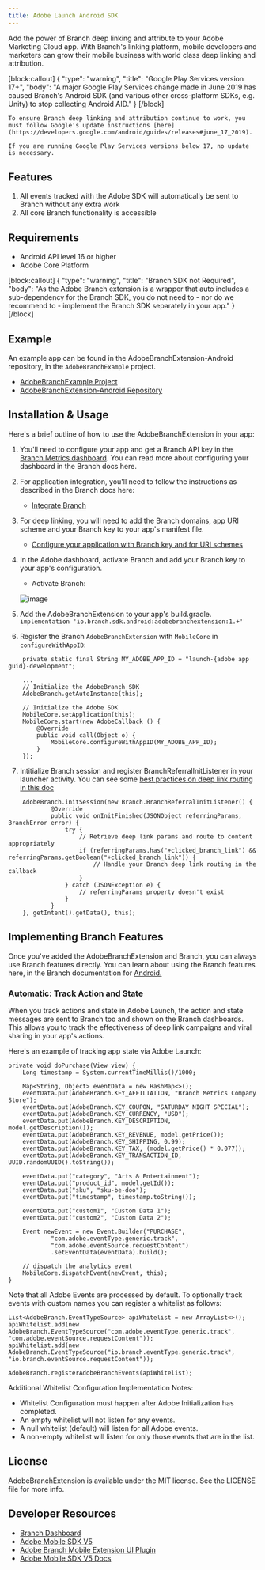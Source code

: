```yaml
---
title: Adobe Launch Android SDK
---
```

Add the power of Branch deep linking and attribute to your Adobe Marketing Cloud app. With Branch's linking platform, mobile developers and marketers can grow their mobile business with world class deep linking and attribution.

[block:callout]
{
  "type": "warning",
  "title": "Google Play Services version 17+",
  "body": "A major Google Play Services change made in June 2019 has caused Branch's Android SDK (and various other cross-platform SDKs, e.g. Unity) to stop collecting Android AID."
}
[/block]

    To ensure Branch deep linking and attribution continue to work, you must follow Google's update instructions [here](https://developers.google.com/android/guides/releases#june_17_2019).

    If you are running Google Play Services versions below 17, no update is necessary.

## Features
1. All events tracked with the Adobe SDK will automatically be sent to Branch without any extra work
2. All core Branch functionality is accessible

## Requirements
- Android API level 16 or higher
- Adobe Core Platform

[block:callout]
{
  "type": "warning",
  "title": "Branch SDK not Required",
  "body": "As the Adobe Branch extension is a wrapper that auto includes a sub-dependency for the Branch SDK, you do not need to - nor do we recommend to - implement the Branch SDK separately in your app."
}
[/block]

## Example

An example app can be found in the AdobeBranchExtension-Android repository, in the `AdobeBranchExample`
project.

- [AdobeBranchExample Project](https://github.com/BranchMetrics/AdobeBranchExtension-Android/tree/master/AdobeBranchExample)
- [AdobeBranchExtension-Android Repository](https://github.com/BranchMetrics/AdobeBranchExtension-Android)

## Installation & Usage

Here's a brief outline of how to use the AdobeBranchExtension in your app:

1. You'll need to configure your app and get a Branch API key in the [Branch Metrics dashboard](https://branch.dashboard.branch.io/account-settings/app). You can read more about configuring your dashboard in the Branch docs here.

2. For application integration, you'll need to follow the instructions as described in the Branch docs here:
    - [Integrate Branch](/apps/android/)

3. For deep linking, you will need to add the Branch domains, app URI scheme and your Branch key to your app's manifest file.
    - [Configure your application with Branch key and for URI schemes](/apps/android/#configure-app)

4. In the Adobe dashboard, activate Branch and add your Branch key to your app's configuration.
    - Activate Branch:

    ![image](/_assets/img/pages/apps/adobe-launch-install.png)

5. Add the AdobeBranchExtension to your app's build.gradle.
    `implementation 'io.branch.sdk.android:adobebranchextension:1.+'`

6. Register the Branch `AdobeBranchExtension` with `MobileCore` in `configureWithAppID`:
```
    private static final String MY_ADOBE_APP_ID = "launch-{adobe app guid}-development";

    ...
    // Initialize the AdobeBranch SDK
    AdobeBranch.getAutoInstance(this);

    // Initialize the Adobe SDK
    MobileCore.setApplication(this);
    MobileCore.start(new AdobeCallback () {
        @Override
        public void call(Object o) {
            MobileCore.configureWithAppID(MY_ADOBE_APP_ID);
        }
    });

```
7. Intitialize Branch session and register BranchReferralInitListener in your launcher activity. You can see some [best practices on deep link routing in this doc](/deep-linking/routing/)
```
    AdobeBranch.initSession(new Branch.BranchReferralInitListener() {
            @Override
            public void onInitFinished(JSONObject referringParams, BranchError error) {
                try {
                    // Retrieve deep link params and route to content appropriately
                    if (referringParams.has("+clicked_branch_link") && referringParams.getBoolean("+clicked_branch_link")) {
                        // Handle your Branch deep link routing in the callback
                    }
                } catch (JSONException e) {
                    // referringParams property doesn't exist
                }
            }
    }, getIntent().getData(), this);
```
## Implementing Branch Features

Once you've added the AdobeBranchExtension and Branch, you can always use Branch features directly. You can learn about using the Branch features here, in the Branch documentation for [Android.](/apps/android/)


### Automatic: Track Action and State
When you track actions and state in Adobe Launch, the action and state messages are sent to Branch too and shown on the
Branch dashboards. This allows you to track the effectiveness of deep link campaigns and viral sharing in your app's actions.

Here's an example of tracking app state via Adobe Launch:

    private void doPurchase(View view) {
        Long timestamp = System.currentTimeMillis()/1000;

        Map<String, Object> eventData = new HashMap<>();
        eventData.put(AdobeBranch.KEY_AFFILIATION, "Branch Metrics Company Store");
        eventData.put(AdobeBranch.KEY_COUPON, "SATURDAY NIGHT SPECIAL");
        eventData.put(AdobeBranch.KEY_CURRENCY, "USD");
        eventData.put(AdobeBranch.KEY_DESCRIPTION, model.getDescription());
        eventData.put(AdobeBranch.KEY_REVENUE, model.getPrice());
        eventData.put(AdobeBranch.KEY_SHIPPING, 0.99);
        eventData.put(AdobeBranch.KEY_TAX, (model.getPrice() * 0.077));
        eventData.put(AdobeBranch.KEY_TRANSACTION_ID, UUID.randomUUID().toString());

        eventData.put("category", "Arts & Entertainment");
        eventData.put("product_id", model.getId());
        eventData.put("sku", "sku-be-doo");
        eventData.put("timestamp", timestamp.toString());

        eventData.put("custom1", "Custom Data 1");
        eventData.put("custom2", "Custom Data 2");

        Event newEvent = new Event.Builder("PURCHASE",
                "com.adobe.eventType.generic.track",
                "com.adobe.eventSource.requestContent")
                .setEventData(eventData).build();

        // dispatch the analytics event
        MobileCore.dispatchEvent(newEvent, this);
    }

Note that all Adobe Events are processed by default. To optionally track events with custom names you can register a whitelist as follows:
```
List<AdobeBranch.EventTypeSource> apiWhitelist = new ArrayList<>();
apiWhitelist.add(new AdobeBranch.EventTypeSource("com.adobe.eventType.generic.track", "com.adobe.eventSource.requestContent"));
apiWhitelist.add(new AdobeBranch.EventTypeSource("io.branch.eventType.generic.track", "io.branch.eventSource.requestContent"));

AdobeBranch.registerAdobeBranchEvents(apiWhitelist);
```

Additional Whitelist Configuration Implementation Notes:

- Whitelist Configuration must happen after Adobe Initialization has completed.
- An empty whitelist will not listen for any events.
- A null whitelist (default) will listen for all Adobe events.
- A non-empty whitelist will listen for only those events that are in the list.

## License

AdobeBranchExtension is available under the MIT license. See the LICENSE file for more info.

## Developer Resources

- [Branch Dashboard](https://dashboard.branch.io/)
- [Adobe Mobile SDK V5](https://launch.gitbook.io/marketing-mobile-sdk-v5-by-adobe-documentation/release-notes)
- [Adobe Branch Mobile Extension UI Plugin](https://github.com/BranchMetrics/adobe-branch-mobile-plugin)
- [Adobe Mobile SDK V5 Docs](https://launch.gitbook.io/marketing-mobile-sdk-v5-by-adobe-documentation/build-your-own-extension)
